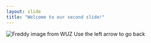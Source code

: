 ```yaml
---
layout: slide
title: "Welcome to our second slide!"
---
```

![Freddy image from WUZ](https://warmupzone.files.wordpress.com/2020/03/coronavirusvsfreddy.jpg)
Use the left arrow to go back
